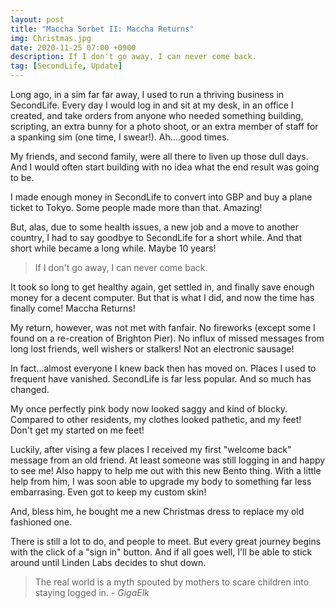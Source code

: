 ```yaml
---
layout: post
title: "Maccha Sorbet II: Maccha Returns"
img: Christmas.jpg
date: 2020-11-25 07:00 +0900
description: If I don't go away, I can never come back.
tag: [SecondLife, Update]
---
```

Long ago, in a sim far far away, I used to run a thriving business in SecondLife. Every day I would log in and sit at my desk, in an office I created, and take orders from anyone who needed something building, scripting, an extra bunny for a photo shoot, or an extra member of staff for a spanking sim (one time, I swear!). Ah....good times.

My friends, and second family, were all there to liven up those dull days. And I would often start building with no idea what the end result was going to be.

I made enough money in SecondLife to convert into GBP and buy a plane ticket to Tokyo. Some people made more than that. Amazing!

But, alas, due to some health issues, a new job and a move to another country, I had to say goodbye to SecondLife for a short while. And that short while became a long while. Maybe 10 years!

> If I don't go away, I can never come back.

It took so long to get healthy again, get settled in, and finally save enough money for a decent computer. But that is what I did, and now the time has finally come! Maccha Returns!

My return, however, was not met with fanfair. No fireworks (except some I found on a re-creation of Brighton Pier). No influx of missed messages from long lost friends, well wishers or stalkers! Not an electronic sausage!

In fact...almost everyone I knew back then has moved on. Places I used to frequent have vanished. SecondLife is far less popular. And so much has changed.

My once perfectly pink body now looked saggy and kind of blocky. Compared to other residents, my clothes looked pathetic, and my feet! Don't get my started on me feet!

Luckily, after vising a few places I received my first "welcome back" message from an old friend. At least someone was still logging in and happy to see me! Also happy to help me out with this new Bento thing. With a little help from him, I was soon able to upgrade my body to something far less embarrasing. Even got to keep my custom skin!

And, bless him, he bought me a new Christmas dress to replace my old fashioned one.

There is still a lot to do, and people to meet. But every great journey begins with the click of a "sign in" button. And if all goes well, I'll be able to stick around until Linden Labs decides to shut down.

> The real world is a myth spouted by mothers to scare children into staying logged in. <cite>- GigaElk</cite>
